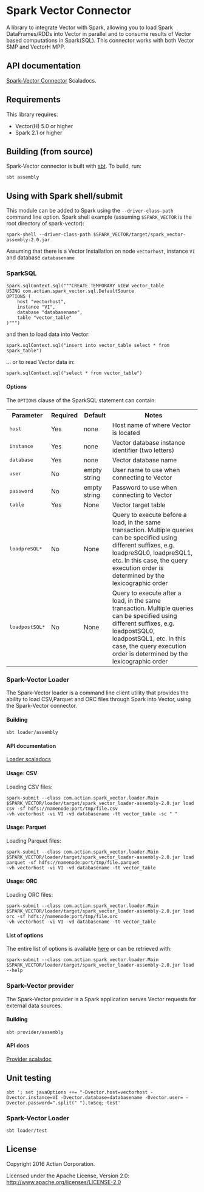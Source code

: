 
# Spark Vector Connector

A library to integrate Vector with Spark, allowing you to load Spark DataFrames/RDDs into Vector in parallel and to consume results of Vector based computations in Spark(SQL).
This connector works with both Vector SMP and VectorH MPP.

## API documentation

[Spark-Vector Connector](http://actiancorp.github.io/spark-vector/#com.actian.spark_vector.package) Scaladocs.

## Requirements

This library requires:
* Vector(H) 5.0 or higher
* Spark 2.1 or higher

## Building (from source)

Spark-Vector connector is built with [sbt](http://www.scala-sbt.org/). To build, run:

    sbt assembly

## Using with Spark shell/submit
This module can be added to Spark using the `--driver-class-path` command line option. Spark shell example (assuming `$SPARK_VECTOR` is the root directory of spark-vector):

    spark-shell --driver-class-path $SPARK_VECTOR/target/spark_vector-assembly-2.0.jar

Assuming that there is a Vector Installation on node `vectorhost`, instance `VI` and database `databasename`

### SparkSQL

```
spark.sqlContext.sql("""CREATE TEMPORARY VIEW vector_table
USING com.actian.spark_vector.sql.DefaultSource
OPTIONS (
    host "vectorhost",
    instance "VI",
    database "databasename",
    table "vector_table"
)""")
```

and then to load data into Vector:

    spark.sqlContext.sql("insert into vector_table select * from spark_table")

... or to read Vector data in:

    spark.sqlContext.sql("select * from vector_table")

#### Options
The `OPTIONS` clause of the SparkSQL statement can contain:
<table cellpadding="3" cellspacing="3">
 <tr>
    <th>Parameter</th>
    <th>Required</th>
    <th>Default</th>
    <th>Notes</th>
 </tr>
 <tr>
    <td><tt>host</tt></td>
    <td>Yes</td>
    <td>none</td>
    <td>Host name of where Vector is located</td>
 </tr>
 <tr>
    <td><tt>instance</tt></td>
    <td>Yes</td>
    <td>none</td>
    <td>Vector database instance identifier (two letters)</td>
 </tr>
 <tr>
    <td><tt>database</tt></td>
    <td>Yes</td>
    <td>none</td>
    <td>Vector database name</td>
 </tr>
 <tr>
    <td><tt>user</tt></td>
    <td>No</td>
    <td>empty string</td>
   <td>User name to use when connecting to Vector</td>
 </tr>
 <tr>
    <td><tt>password</tt></td>
    <td>No</td>
    <td>empty string</td>
    <td>Password to use when connecting to Vector</td>
 </tr>
 <tr>
    <td><tt>table</tt></td>
    <td>Yes</td>
    <td>None</td>
    <td>Vector target table</td>
 </tr>
 <tr>
    <td><tt>loadpreSQL*</tt></td>
    <td>No</td>
    <td>None</td>
    <td>Query to execute before a load, in the same transaction. Multiple queries can be specified using different suffixes, e.g.  loadpreSQL0, loadpreSQL1, etc. In this case, the query execution order is determined by the lexicographic order
    </td>
 </tr>
 <tr>
    <td><tt>loadpostSQL*</tt></td>
    <td>No</td>
    <td>None</td>
    <td>Query to execute after a load, in the same transaction. Multiple queries can be specified using different suffixes, e.g.  loadpostSQL0, loadpostSQL1, etc. In this case, the query execution order is determined by the lexicographic order
    </td>
 </tr>
</table>

### Spark-Vector Loader

The Spark-Vector loader is a command line client utility that provides the ability to load CSV,Parquet and ORC files through Spark into Vector, using the Spark-Vector connector.

#### Building

    sbt loader/assembly
    
#### API documentation

[Loader scaladocs](http://actiancorp.github.io/spark-vector/loader/#com.actian.spark_vector.loader.package)

#### Usage: CSV

Loading CSV files:

```
spark-submit --class com.actian.spark_vector.loader.Main $SPARK_VECTOR/loader/target/spark_vector_loader-assembly-2.0.jar load csv -sf hdfs://namenode:port/tmp/file.csv
-vh vectorhost -vi VI -vd databasename -tt vector_table -sc " "
```

#### Usage: Parquet

Loading Parquet files:

```
spark-submit --class com.actian.spark_vector.loader.Main $SPARK_VECTOR/loader/target/spark_vector_loader-assembly-2.0.jar load parquet -sf hdfs://namenode:port/tmp/file.parquet
-vh vectorhost -vi VI -vd databasename -tt vector_table
```

#### Usage: ORC

Loading ORC files:

```
spark-submit --class com.actian.spark_vector.loader.Main $SPARK_VECTOR/loader/target/spark_vector_loader-assembly-2.0.jar load orc -sf hdfs://namenode:port/tmp/file.orc
-vh vectorhost -vi VI -vd databasename -tt vector_table
```

#### List of options

The entire list of options is available [here](http://actiancorp.github.io/spark-vector/loader/#com.actian.spark_vector.loader.parsers.Args$) or can be retrieved with:

```
spark-submit --class com.actian.spark_vector.loader.Main $SPARK_VECTOR/loader/target/spark_vector_loader-assembly-2.0.jar load --help
```

### Spark-Vector provider

The Spark-Vector provider is a Spark application serves Vector requests for external data sources.

#### Building

    sbt provider/assembly

#### API docs

[Provider scaladoc](http://actiancorp.github.io/spark-vector/provider/#com.actian.spark_vector.provider.package)


## Unit testing

    sbt '; set javaOptions ++= "-Dvector.host=vectorhost -Dvector.instance=VI -Dvector.database=databasename -Dvector.user= -Dvector.password=".split(" ").toSeq; test'

### Spark-Vector Loader

    sbt loader/test
        
## License

Copyright 2016 Actian Corporation.

Licensed under the Apache License, Version 2.0: http://www.apache.org/licenses/LICENSE-2.0
